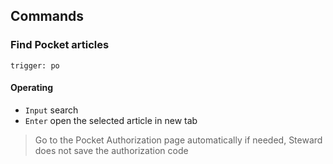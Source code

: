 ## Commands
### Find Pocket articles
`trigger: po`    
#### Operating
- `Input` search
- `Enter` open the selected article in new tab

> Go to the Pocket Authorization page automatically if needed, Steward does not save the authorization code

